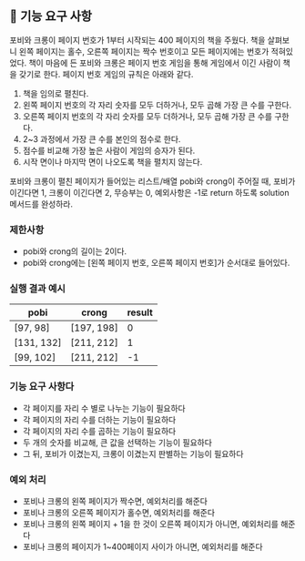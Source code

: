 ## 🚀 기능 요구 사항

포비와 크롱이 페이지 번호가 1부터 시작되는 400 페이지의 책을 주웠다. 책을 살펴보니 왼쪽 페이지는 홀수, 오른쪽 페이지는 짝수 번호이고 모든 페이지에는 번호가 적혀있었다. 책이 마음에 든 포비와 크롱은 페이지 번호 게임을 통해 게임에서 이긴 사람이 책을 갖기로 한다. 페이지 번호 게임의 규칙은 아래와 같다.

1. 책을 임의로 펼친다.
2. 왼쪽 페이지 번호의 각 자리 숫자를 모두 더하거나, 모두 곱해 가장 큰 수를 구한다.
3. 오른쪽 페이지 번호의 각 자리 숫자를 모두 더하거나, 모두 곱해 가장 큰 수를 구한다.
4. 2~3 과정에서 가장 큰 수를 본인의 점수로 한다.
5. 점수를 비교해 가장 높은 사람이 게임의 승자가 된다.
6. 시작 면이나 마지막 면이 나오도록 책을 펼치지 않는다.

포비와 크롱이 펼친 페이지가 들어있는 리스트/배열 pobi와 crong이 주어질 때, 포비가 이긴다면 1, 크롱이 이긴다면 2, 무승부는 0, 예외사항은 -1로 return 하도록 solution 메서드를 완성하라.

### 제한사항

- pobi와 crong의 길이는 2이다.
- pobi와 crong에는 [왼쪽 페이지 번호, 오른쪽 페이지 번호]가 순서대로 들어있다.

### 실행 결과 예시

| pobi | crong | result |
| --- | --- | --- |
| [97, 98] | [197, 198] | 0 |
| [131, 132] | [211, 212] | 1 |
| [99, 102] | [211, 212] | -1 |


### 기능 요구 사항다
- 각 페이지를 자리 수 별로 나누는 기능이 필요하다
- 각 페이지의 자리 수를 더하는 기능이 필요하다
- 각 페이지의 자리 수를 곱하는 기능이 필요하다
- 두 개의 숫자를 비교해, 큰 값을 선택하는 기능이 필요하다
- 그 뒤, 포비가 이겼는지, 크롱이 이겼는지 판별하는 기능이 필요하다

### 예외 처리
- 포비나 크롱의 왼쪽 페이지가 짝수면, 예외처리를 해준다
- 포비나 크롱의 오른쪽 페이지가 홀수면, 예외처리를 해준다
- 포비나 크롱의 왼쪽 페이지 + 1을 한 것이 오른쪽 페이지가 아니면, 예외처리를 해준다
- 포비나 크롱의 페이지가 1~400페이지 사이가 아니면, 예외처리를 해준다
